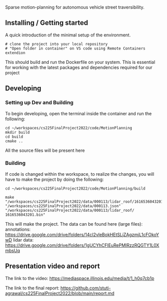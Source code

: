 Sparse motion-planning for autonomous vehicle street traversibility.

## Installing / Getting started

A quick introduction of the minimal setup of the environment.

```shell
# clone the project into your local repository
# "Open folder in container" on VS code using Remote Containers extendion

```

This should build and run the Dockerfile on your system. This is essential for working with the latest packages and dependencies required for our project

## Developing

### Setting up Dev and Building

To begin developing, open the terminal inside the container and run the following:

```shell
cd ~/workspaces/cs225FinalProject2022/code/MotionPlanning
mkdir build
cd build
cmake ..
```

All the source files will be present here

### Building

If code is changed within the workspace, to realize the changes, you will have to make the project by doing the following:

```shell
cd ~/workspaces/cs225FinalProject2022/code/MotionPlanning/build

make "/workspaces/cs225FinalProject2022/data/000113/lidar_roof/1616536043201.bin" "/workspaces/cs225FinalProject2022/data/000113.json" "/workspaces/cs225FinalProject2022/data/000113/lidar_roof/ 1616536043201.bin"
```
This will make the project. The data can be found here (large files):
annotations: https://drive.google.com/drive/folders/14cI2vleBokHEtSLjZAgzmjL1cFOkoYwD
lidar data: https://drive.google.com/drive/folders/1gUCYhCFIEuRePMIRzzRQGTY1L0XmbsUq

## Presentation video and report
The link to the video: https://mediaspace.illinois.edu/media/t/1_h0q7cb1p

The link to the final report: https://github.com/stuti-agrawal/cs225FinalProject2022/blob/main/report.md
